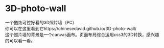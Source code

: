 # 3D-photo-wall
一个酷炫可控好看的3D照片墙（PC）  
你可以在这里看到它https://chinesedavid.github.io/3D-photo-wall/  
这个照片墙的背景是一个canvas画布。页面布局综合运用css3的3D转换，感兴趣的可以看一看。  
